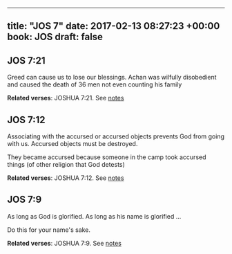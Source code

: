 
---
title: "JOS 7"
date: 2017-02-13 08:27:23 +00:00
book: JOS
draft: false
---

## JOS 7:21

Greed can cause us to lose our blessings. Achan was wilfully disobedient and caused the death of 36 men not even counting his family

**Related verses**: JOSHUA 7:21. See [notes](https://my.bible.com/notes/2569585352462033408)


## JOS 7:12

Associating with the accursed or accursed objects prevents God from going with us. Accursed objects must be destroyed.

They became accursed because someone in the camp took accursed things (of other religion that God detests)

**Related verses**: JOSHUA 7:12. See [notes](https://my.bible.com/notes/2569582097170424311)


## JOS 7:9

As long as God is glorified. As long as his name is glorified ...

Do this for your name's sake.

**Related verses**: JOSHUA 7:9. See [notes](https://my.bible.com/notes/2569423118855299603)

